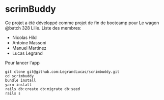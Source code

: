 # scrimBuddy

Ce projet a été développé comme projet de fin de bootcamp
pour Le wagon @batch 328 Lille.
Liste des membres:
* Nicolas Hild
* Antoine Massoni
* Manuel Martinez
* Lucas Legrand


Pour lancer l'app

```
git clone git@github.com:LegrandLucas/scrimbuddy.git
cd scrimbuddy
bundle install
yarn install
rails db:create db:migrate db:seed
rails s
```
